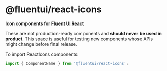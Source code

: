 # @fluentui/react-icons

**Icon components for [Fluent UI React](https://developer.microsoft.com/en-us/fluentui)**

These are not production-ready components and **should never be used in product**. This space is useful for testing new components whose APIs might change before final release.

To import ReactIcons components:

```js
import { ComponentName } from '@fluentui/react-icons';
```
